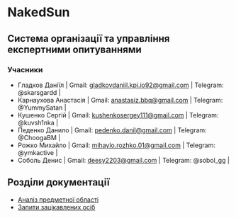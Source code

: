 # NakedSun 

## Система організації та управління експертними опитуваннями

### Учасники

- Гладков Даніїл | Gmail: gladkovdaniil.kpi.io92@gmail.com  | Telegram: @skarsgardd |
- Карнаухова Анастасія | Gmail: anastasiz.bbq@gmail.com | Telegram: @YummySatan |
- Кушенко Сергій | Gmail: kushenkosergey111@gmail.com | Telegram: @kuvsh1nka |
- Педенко Данило | Gmail: pedenko.danil@gmail.com | Telegram: @ChoogaBM |
- Рожко Михайло | Gmail: mihaylo.rozhko.01@gmail.com | Telegram: @ymkactive |
- Соболь Денис | Gmail: deesy2203@gmail.com | Telegram: @sobol_gg |

## Розділи документації

- [Аналіз предметної області](https://github.com/l0releei/NakedSun/blob/master/docs/requirements/state-of-the-art.md)
- [Запити зацікавлених осіб](https://github.com/l0releei/NakedSun/blob/master/docs/requirements/stakeholders-needs.md)
